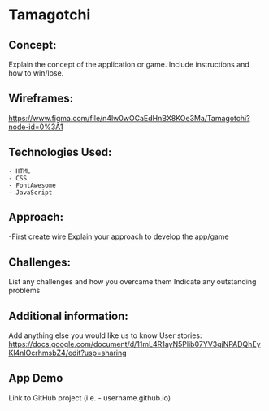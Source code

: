 # Tamagotchi

## Concept:
Explain the concept of the application or game. Include instructions and how to win/lose.

## Wireframes:
https://www.figma.com/file/n4lw0wOCaEdHnBX8KOe3Ma/Tamagotchi?node-id=0%3A1



## Technologies Used:
    - HTML
    - CSS
    - FontAwesome
    - JavaScript

## Approach:
-First create wire
Explain your approach to develop the app/game

## Challenges:
List any challenges and how you overcame them
Indicate any outstanding problems

## Additional information:
Add anything else you would like us to know
User stories: https://docs.google.com/document/d/11mL4R1ayN5Plib07YV3qjNPADQhEyKl4nIOcrhmsbZ4/edit?usp=sharing

## App Demo
Link to GitHub project (i.e. - username.github.io)